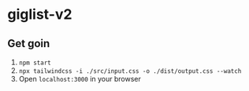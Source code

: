 # giglist-v2

## Get goin
1. `npm start`
2. `npx tailwindcss -i ./src/input.css -o ./dist/output.css --watch`
3. Open `localhost:3000` in your browser